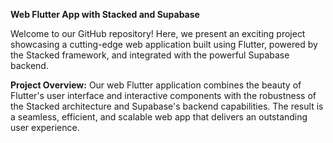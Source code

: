 **Web Flutter App with Stacked and Supabase**

Welcome to our GitHub repository! Here, we present an exciting project showcasing a cutting-edge web application built using Flutter, powered by the Stacked framework, and integrated with the powerful Supabase backend.

**Project Overview:**
Our web Flutter application combines the beauty of Flutter's user interface and interactive components with the robustness of the Stacked architecture and Supabase's backend capabilities. The result is a seamless, efficient, and scalable web app that delivers an outstanding user experience.

